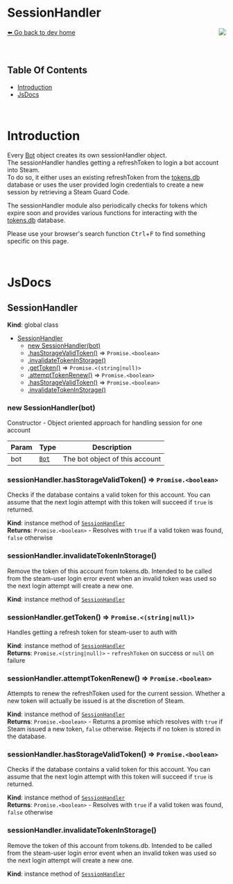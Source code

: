 # SessionHandler
[⬅️ Go back to dev home](../#readme) <a href="/src/sessions/sessionHandler.js" target="_blank"><img align="right" src="https://img.shields.io/badge/<%2F>%20Source-darkcyan"></a>

&nbsp;

## Table Of Contents

- [Introduction](#introduction)
- [JsDocs](#jsDocs)

&nbsp;

<a id="introduction"></a>

# Introduction
Every [Bot](../bot/index.md) object creates its own sessionHandler object.  
The sessionHandler handles getting a refreshToken to login a bot account into Steam.  
To do so, it either uses an existing refreshToken from the [tokens.db](../dataManager/index.md#tokensdb) database or uses the user provided login credentials to create a new session by retrieving a Steam Guard Code.

The sessionHandler module also periodically checks for tokens which expire soon and provides various functions for interacting with the [tokens.db](../dataManager/index.md#tokensdb) database.

Please use your browser's search function <kbd>Ctrl</kbd>+<kbd>F</kbd> to find something specific on this page.

&nbsp;

<a id="jsDocs"></a>

# JsDocs
<a name="SessionHandler"></a>

## SessionHandler
**Kind**: global class  

* [SessionHandler](#SessionHandler)
    * [new SessionHandler(bot)](#new_SessionHandler_new)
    * [.hasStorageValidToken()](#SessionHandler+hasStorageValidToken) ⇒ <code>Promise.&lt;boolean&gt;</code>
    * [.invalidateTokenInStorage()](#SessionHandler+invalidateTokenInStorage)
    * [.getToken()](#SessionHandler+getToken) ⇒ <code>Promise.&lt;(string\|null)&gt;</code>
    * [.attemptTokenRenew()](#SessionHandler+attemptTokenRenew) ⇒ <code>Promise.&lt;boolean&gt;</code>
    * [.hasStorageValidToken()](#SessionHandler+hasStorageValidToken) ⇒ <code>Promise.&lt;boolean&gt;</code>
    * [.invalidateTokenInStorage()](#SessionHandler+invalidateTokenInStorage)

<a name="new_SessionHandler_new"></a>

### new SessionHandler(bot)
Constructor - Object oriented approach for handling session for one account


| Param | Type | Description |
| --- | --- | --- |
| bot | [<code>Bot</code>](#Bot) | The bot object of this account |

<a name="SessionHandler+hasStorageValidToken"></a>

### sessionHandler.hasStorageValidToken() ⇒ <code>Promise.&lt;boolean&gt;</code>
Checks if the database contains a valid token for this account. You can assume that the next login attempt with this token will succeed if `true` is returned.

**Kind**: instance method of [<code>SessionHandler</code>](#SessionHandler)  
**Returns**: <code>Promise.&lt;boolean&gt;</code> - Resolves with `true` if a valid token was found, `false` otherwise  
<a name="SessionHandler+invalidateTokenInStorage"></a>

### sessionHandler.invalidateTokenInStorage()
Remove the token of this account from tokens.db. Intended to be called from the steam-user login error event when an invalid token was used so the next login attempt will create a new one.

**Kind**: instance method of [<code>SessionHandler</code>](#SessionHandler)  
<a name="SessionHandler+getToken"></a>

### sessionHandler.getToken() ⇒ <code>Promise.&lt;(string\|null)&gt;</code>
Handles getting a refresh token for steam-user to auth with

**Kind**: instance method of [<code>SessionHandler</code>](#SessionHandler)  
**Returns**: <code>Promise.&lt;(string\|null)&gt;</code> - `refreshToken` on success or `null` on failure  
<a name="SessionHandler+attemptTokenRenew"></a>

### sessionHandler.attemptTokenRenew() ⇒ <code>Promise.&lt;boolean&gt;</code>
Attempts to renew the refreshToken used for the current session. Whether a new token will actually be issued is at the discretion of Steam.

**Kind**: instance method of [<code>SessionHandler</code>](#SessionHandler)  
**Returns**: <code>Promise.&lt;boolean&gt;</code> - Returns a promise which resolves with `true` if Steam issued a new token, `false` otherwise. Rejects if no token is stored in the database.  
<a name="SessionHandler+hasStorageValidToken"></a>

### sessionHandler.hasStorageValidToken() ⇒ <code>Promise.&lt;boolean&gt;</code>
Checks if the database contains a valid token for this account. You can assume that the next login attempt with this token will succeed if `true` is returned.

**Kind**: instance method of [<code>SessionHandler</code>](#SessionHandler)  
**Returns**: <code>Promise.&lt;boolean&gt;</code> - Resolves with `true` if a valid token was found, `false` otherwise  
<a name="SessionHandler+invalidateTokenInStorage"></a>

### sessionHandler.invalidateTokenInStorage()
Remove the token of this account from tokens.db. Intended to be called from the steam-user login error event when an invalid token was used so the next login attempt will create a new one.

**Kind**: instance method of [<code>SessionHandler</code>](#SessionHandler)  

